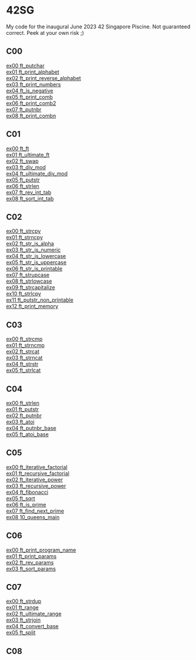 # 42SG
My code for the inaugural June 2023 42 Singapore Piscine.
Not guaranteed correct. Peek at your own risk ;)
## C00
[ex00 ft_putchar](C00/ex00)\
[ex01 ft_print_alphabet](C00/ex01)\
[ex02 ft_print_reverse_alphabet](C00/ex02)\
[ex03 ft_print_numbers](C00/ex03)\
[ex04 ft_is_negative](C00/ex04)\
[ex05 ft_print_comb](C00/ex05)\
[ex06 ft_print_comb2](C00/ex06)\
[ex07 ft_putnbr](C00/ex07)\
[ex08 ft_print_combn](C00/ex08)
## C01
[ex00 ft_ft](C01/ex00)\
[ex01 ft_ultimate_ft](C01/ex01)\
[ex02 ft_swap](C01/ex02)\
[ex03 ft_div_mod](C01/ex03)\
[ex04 ft_ultimate_div_mod](C01/ex04)\
[ex05 ft_putstr](C01/ex05)\
[ex06 ft_strlen](C01/ex06)\
[ex07 ft_rev_int_tab](C01/ex07)\
[ex08 ft_sort_int_tab](C01/ex08)
## C02
[ex00 ft_strcpy](C02/ex00)\
[ex01 ft_strncpy](C02/ex01)\
[ex02 ft_str_is_alpha](C02/ex02)\
[ex03 ft_str_is_numeric](C02/ex03)\
[ex04 ft_str_is_lowercase](C02/ex04)\
[ex05 ft_str_is_uppercase](C02/ex05)\
[ex06 ft_str_is_printable](C02/ex06)\
[ex07 ft_strupcase](C02/ex07)\
[ex08 ft_strlowcase](C02/ex08)\
[ex09 ft_strcapitalize](C02/ex09)\
[ex10 ft_strlcpy](C02/ex10)\
[ex11 ft_putstr_non_printable](C02/ex11)\
[ex12 ft_print_memory](C02/ex12)
## C03
[ex00 ft_strcmp](C03/ex00)\
[ex01 ft_strncmp](C03/ex01)\
[ex02 ft_strcat](C03/ex02)\
[ex03 ft_strncat](C03/ex03)\
[ex04 ft_strstr](C03/ex04)\
[ex05 ft_strlcat](C03/ex05)
## C04
[ex00 ft_strlen](C04/ex00)\
[ex01 ft_putstr](C04/ex01)\
[ex02 ft_putnbr](C04/ex02)\
[ex03 ft_atoi](C04/ex03)\
[ex04 ft_putnbr_base](C04/ex04)\
[ex05 ft_atoi_base](C04/ex05)
## C05
[ex00 ft_iterative_factorial](C05/ex00)\
[ex01 ft_recursive_factorial](C05/ex01)\
[ex02 ft_iterative_power](C05/ex02)\
[ex03 ft_recursive_power](C05/ex03)\
[ex04 ft_fibonacci](C05/ex04)\
[ex05 ft_sqrt](C05/ex05)\
[ex06 ft_is_prime](C05/ex06)\
[ex07 ft_find_next_prime](C05/ex07)\
[ex08 10_queens_main](C05/ex08)
## C06
[ex00 ft_print_program_name](C06/ex00)\
[ex01 ft_print_params](C06/ex01)\
[ex02 ft_rev_params](C06/ex02)\
[ex03 ft_sort_params](C06/ex03)
## C07
[ex00 ft_strdup](C07/ex00)\
[ex01 ft_range](C07/ex01)\
[ex02 ft_ultimate_range](C07/ex02)\
[ex03 ft_strjoin](C07/ex03)\
[ex04 ft_convert_base](C07/ex04)\
[ex05 ft_split](C07/ex05)
## C08
